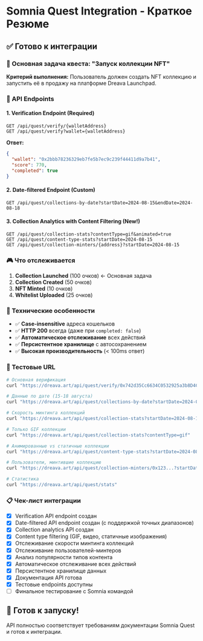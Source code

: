 # Somnia Quest Integration - Краткое Резюме

## ✅ Готово к интеграции

### 🎯 Основная задача квеста: "Запуск коллекции NFT"

**Критерий выполнения:** Пользователь должен создать NFT коллекцию и запустить её в продажу на платформе Dreava Launchpad.

### 📡 API Endpoints

#### 1. Verification Endpoint (Required)
```
GET /api/quest/verify/{walletAddress}
GET /api/quest/verify?wallet={walletAddress}
```

**Ответ:**
```json
{
  "wallet": "0x2bbb78236329eb7fe5b7ec9c239f44411d9a7b41",
  "score": 770,
  "completed": true
}
```

#### 2. Date-filtered Endpoint (Custom)
```
GET /api/quest/collections-by-date?startDate=2024-08-15&endDate=2024-08-18
```

#### 3. Collection Analytics with Content Filtering (New!)
```
GET /api/quest/collection-stats?contentType=gif&animated=true
GET /api/quest/content-type-stats?startDate=2024-08-15
GET /api/quest/collection-minters/{address}?startDate=2024-08-15
```

### 🎮 Что отслеживается

1. **Collection Launched** (100 очков) ← Основная задача
2. **Collection Created** (50 очков) 
3. **NFT Minted** (10 очков)
4. **Whitelist Uploaded** (25 очков)

### 🔧 Технические особенности

- ✅ **Case-insensitive** адреса кошельков
- ✅ **HTTP 200** всегда (даже при `completed: false`)
- ✅ **Автоматическое отслеживание** всех действий
- ✅ **Персистентное хранилище** с автосохранением
- ✅ **Высокая производительность** (< 100ms ответ)

### 🧪 Тестовые URL

```bash
# Основная верификация
curl "https://dreava.art/api/quest/verify/0x742d35Cc6634C0532925a3b8D4C9db9b4c4134c3"

# Данные по дате (15-18 августа)
curl "https://dreava.art/api/quest/collections-by-date?startDate=2024-08-15&endDate=2024-08-18"

# Скорость минтинга коллекций
curl "https://dreava.art/api/quest/collection-stats?startDate=2024-08-15&endDate=2024-08-18"

# Только GIF коллекции
curl "https://dreava.art/api/quest/collection-stats?contentType=gif"

# Анимированные vs статичные коллекции
curl "https://dreava.art/api/quest/content-type-stats?startDate=2024-08-15"

# Пользователи, минтившие коллекцию
curl "https://dreava.art/api/quest/collection-minters/0x123...?startDate=2024-08-15"

# Статистика
curl "https://dreava.art/api/quest/stats"
```

### 📋 Чек-лист интеграции

- [x] Verification API endpoint создан
- [x] Date-filtered API endpoint создан (с поддержкой точных диапазонов)
- [x] Collection analytics API создан  
- [x] Content type filtering (GIF, видео, статичные изображения)
- [x] Отслеживание скорости минтинга коллекций
- [x] Отслеживание пользователей-минтеров
- [x] Анализ популярности типов контента
- [x] Автоматическое отслеживание всех действий
- [x] Персистентное хранилище данных
- [x] Документация API готова
- [x] Тестовые endpoints доступны
- [ ] Финальное тестирование с Somnia командой

## 🚀 Готов к запуску!

API полностью соответствует требованиям документации Somnia Quest и готов к интеграции. 